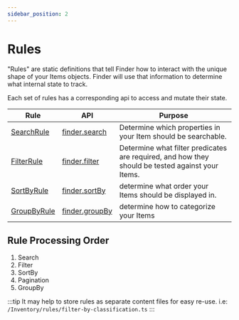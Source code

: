 ```yaml
---
sidebar_position: 2
---
```


# Rules

"Rules" are static definitions that tell Finder how to interact with the unique shape of your Items objects. Finder will use that information to determine what internal state to track.

Each set of rules has a corresponding api to access and mutate their state.

| Rule                                  | API                                   | Purpose                                                                                          |
| ------------------------------------- | ------------------------------------- | ------------------------------------------------------------------------------------------------ |
| [SearchRule](../rules/search-rule)    | [finder.search](../api/search-api)    | Determine which properties in your Item should be searchable.                                    |
| [FilterRule](../rules/filter-rule)    | [finder.filter](../api/filters-api)   | Determine what filter predicates are required, and how they should be tested against your Items. |
| [SortByRule](../rules/sort-by-rule)   | [finder.sortBy](../api/sort-by-api)   | determine what order your Items should be displayed in.                                          |
| [GroupByRule](../rules/group-by-rule) | [finder.groupBy](../api/group-by-api) | determine how to categorize your Items                                                           |

## Rule Processing Order

1. Search
2. Filter
3. SortBy
4. Pagination
5. GroupBy

:::tip
It may help to store rules as separate content files for easy re-use.
i.e: `/Inventory/rules/filter-by-classification.ts`
:::
